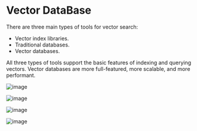 # Vector DataBase

There are three main types of tools for vector search:
- Vector index libraries.
- Traditional databases.
- Vector databases.


All three types of tools support the basic features of indexing and querying vectors.
Vector databases are more full-featured, more scalable, and more performant.




![image](https://github.com/shekharbiswas/GenAI/assets/32758439/84f4532d-8071-45ca-bcf6-c4cbef00341d)




![image](https://github.com/shekharbiswas/GenAI/assets/32758439/4ad13cb0-5225-4e0f-a5b5-3f8aefb5c6f0)


![image](https://github.com/shekharbiswas/GenAI/assets/32758439/ae72789c-a5fc-440d-a16f-ae2489614c01)


![image](https://github.com/shekharbiswas/GenAI/assets/32758439/f86d8b2b-6f10-495b-80d6-faa2aaf7d9d2)
